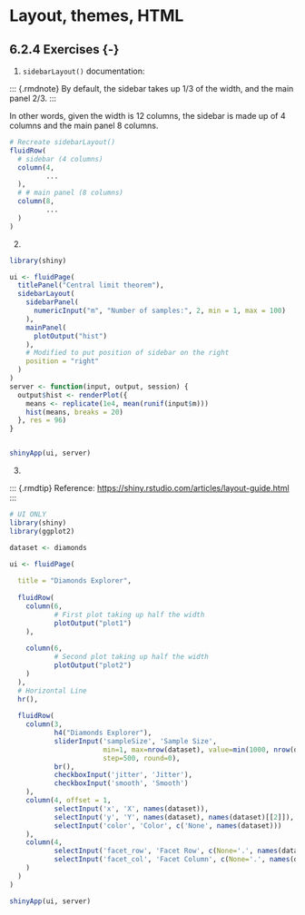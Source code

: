 # Layout, themes, HTML



## 6.2.4 Exercises {-}

1. `sidebarLayout()` documentation: 

::: {.rmdnote}
By default, the sidebar takes up 1/3 of the width, and the main panel 2/3. 
:::

In other words, given the width is 12 columns, the sidebar is made up of 4 columns and the main panel 8 columns. 


```r
# Recreate sidebarLayout()
fluidRow(
  # sidebar (4 columns)
  column(4, 
         ...
  ),
  # # main panel (8 columns)
  column(8, 
         ...
  )
)
```



2. 

```r
library(shiny)

ui <- fluidPage(
  titlePanel("Central limit theorem"),
  sidebarLayout(
    sidebarPanel(
      numericInput("m", "Number of samples:", 2, min = 1, max = 100)
    ),
    mainPanel(
      plotOutput("hist")
    ),
    # Modified to put position of sidebar on the right
    position = "right"
  )
)
server <- function(input, output, session) {
  output$hist <- renderPlot({
    means <- replicate(1e4, mean(runif(input$m)))
    hist(means, breaks = 20)
  }, res = 96)
}


shinyApp(ui, server)
```



3.  

::: {.rmdtip}
Reference: 
https://shiny.rstudio.com/articles/layout-guide.html
:::


```r
# UI ONLY
library(shiny)
library(ggplot2)

dataset <- diamonds

ui <- fluidPage(
  
  title = "Diamonds Explorer",
  
  fluidRow(
    column(6,
           # First plot taking up half the width
           plotOutput("plot1")
    ),
    
    column(6,
           # Second plot taking up half the width
           plotOutput("plot2")
    )
  ),
  # Horizontal Line
  hr(),
  
  fluidRow(
    column(3,
           h4("Diamonds Explorer"),
           sliderInput('sampleSize', 'Sample Size', 
                       min=1, max=nrow(dataset), value=min(1000, nrow(dataset)), 
                       step=500, round=0),
           br(),
           checkboxInput('jitter', 'Jitter'),
           checkboxInput('smooth', 'Smooth')
    ),
    column(4, offset = 1,
           selectInput('x', 'X', names(dataset)),
           selectInput('y', 'Y', names(dataset), names(dataset)[[2]]),
           selectInput('color', 'Color', c('None', names(dataset)))
    ),
    column(4,
           selectInput('facet_row', 'Facet Row', c(None='.', names(dataset))),
           selectInput('facet_col', 'Facet Column', c(None='.', names(dataset)))
    )
  )
)

shinyApp(ui, server)
```



